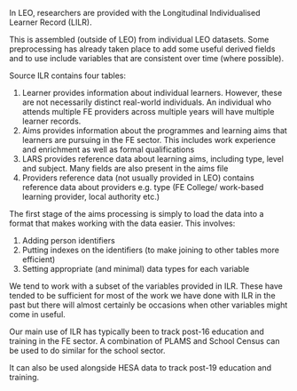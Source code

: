 In LEO, researchers are provided with the Longitudinal Individualised Learner Record (LILR).

This is assembled (outside of LEO) from individual LEO datasets. Some preprocessing has already taken place to add some useful derived fields and to use include variables that are consistent over time (where possible).

Source ILR contains four tables:

1. Learner provides information about individual learners. However, these are not necessarily distinct real-world individuals. An individual who attends multiple FE providers across multiple years will have multiple learner records.
2. Aims provides information about the programmes and learning aims that learners are pursuing in the FE sector. This includes work experience and enrichment as well as formal qualifications
3. LARS provides reference data about learning aims, including type, level and subject. Many fields are also present in the aims file
4. Providers reference data (not usually provided in LEO) contains reference data about providers e.g. type (FE College/ work-based learning provider, local authority etc.)

The first stage of the aims processing is simply to load the data into a format that makes working with the data easier. This involves:

1. Adding person identifiers
2. Putting indexes on the identifiers (to make joining to other tables more efficient)
3. Setting appropriate (and minimal) data types for each variable

We tend to work with a subset of the variables provided in ILR. These have tended to be sufficient for most of the work we have done with ILR in the past but there will almost certainly be occasions when other variables might come in useful.

Our main use of ILR has typically been to track post-16 education and training in the FE sector. A combination of PLAMS and School Census can be used to do similar for the school sector. 

It can also be used alongside HESA data to track post-19 education and training.